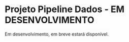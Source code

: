 # Projeto Pipeline Dados - <b>EM DESENVOLVIMENTO</b>

Em desenvolvimento, em breve estará disponível.